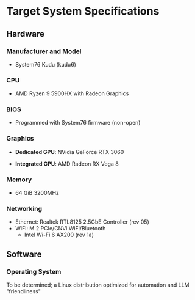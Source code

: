 # Target System Specifications

## Hardware

### Manufacturer and Model

- System76 Kudu (kudu6)

### CPU

- AMD Ryzen 9 5900HX with Radeon Graphics

### BIOS

- Programmed with System76 firmware (non-open)

### Graphics

- **Dedicated GPU**: NVidia GeForce RTX 3060

- **Integrated GPU**: AMD Radeon RX Vega 8

### Memory

- 64 GiB 3200MHz

### Networking

- Ethernet: Realtek RTL8125 2.5GbE Controller (rev 05)
- WiFi: M.2 PCIe/CNVi WiFi/Bluetooth
  - Intel Wi-Fi 6 AX200 (rev 1a)

## Software

### Operating System

To be determined; a Linux distribution optimized for automation and LLM "friendliness"
